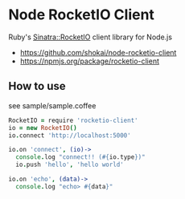 Node RocketIO Client
====================
Ruby's [Sinatra::RocketIO](https://github.com/shokai/sinatra-rocketio) client library for Node.js

* https://github.com/shokai/node-rocketio-client
* https://npmjs.org/package/rocketio-client


How to use
----------
see sample/sample.coffee

```coffee
RocketIO = require 'rocketio-client'
io = new RocketIO()
io.connect 'http://localhost:5000'

io.on 'connect', (io)->
  console.log "connect!! (#{io.type})"
  io.push 'hello', 'hello world'

io.on 'echo', (data)->
  console.log "echo> #{data}"
```